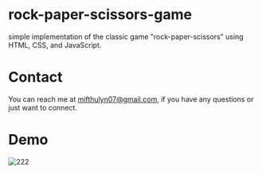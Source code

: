# rock-paper-scissors-game
simple implementation of the classic game "rock-paper-scissors" using HTML, CSS, and JavaScript.

# Contact
You can reach me at mifthulyn07@gmail.com, if you have any questions or just want to connect.

# Demo
![222](https://github.com/mifthulyn07/rock-paper-scissors-game/assets/84966642/20676467-ff9c-4e7c-9bcd-99965c503abf)

